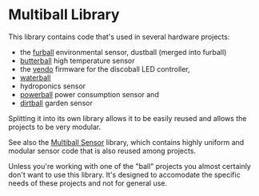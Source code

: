 # Multiball Library

This library contains code that's used in several hardware projects:
- the [furball](https://github.com/HomeBusProjects/furball) environmental sensor, dustball (merged into furball)
- [butterball](https://github.com/romkey/butterball) high temperature sensor
- the  [vendo](https://github.com/romkey/vendo) firmware for the discoball LED controller,
- [waterball](https://github.com/romkey/waterball)
- hydroponics sensor
- [powerball](https://github.com/romkey/powerball) power consumption sensor and
- [dirtball](https://github.com/romkey/dirtball) garden sensor

Splitting it into its own library allows it to be easily reused and allows the projects to be very modular.

See also the [Multiball Sensor]() library, which contains highly uniform and modular sensor code that is also reused among projects.

Unless you're working with one of the "ball" projects you almost certainly don't want to use this library. It's designed to accomodate the specific needs of these projects and not for general use.
